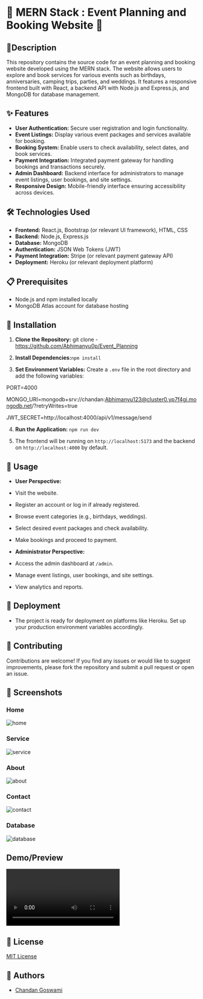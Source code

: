 # 🎉 MERN Stack : Event Planning and Booking Website 📅

## 📖Description
This repository contains the source code for an event planning and booking website developed using the MERN stack. The website allows users to explore and book services for various events such as birthdays, anniversaries, camping trips, parties, and weddings. It features a responsive frontend built with React, a backend API with Node.js and Express.js, and MongoDB for database management.

## ✨ Features
- **User Authentication:** Secure user registration and login functionality.
- **Event Listings:** Display various event packages and services available for booking.
- **Booking System:** Enable users to check availability, select dates, and book services.
- **Payment Integration:** Integrated payment gateway for handling bookings and transactions securely.
- **Admin Dashboard:** Backend interface for administrators to manage event listings, user bookings, and site settings.
- **Responsive Design:** Mobile-friendly interface ensuring accessibility across devices.

## 🛠️ Technologies Used
- **Frontend:** React.js, Bootstrap (or relevant UI framework), HTML, CSS
- **Backend:** Node.js, Express.js
- **Database:** MongoDB
- **Authentication:** JSON Web Tokens (JWT)
- **Payment Integration:** Stripe (or relevant payment gateway API)
- **Deployment:** Heroku (or relevant deployment platform)

## 📋 Prerequisites
- Node.js and npm installed locally
- MongoDB Atlas account for database hosting

## 🚀 Installation
1. **Clone the Repository:** git clone -https://github.com/Abhimanyu0p/Event_Planning


2. **Install Dependencies:**`npm install`
3. **Set Environment Variables:**
Create a `.env` file in the root directory and add the following variables:

PORT=4000

MONGO_URI=mongodb+srv://chandan:Abhimanyu123@cluster0.yp7f4gi.mongodb.net/?retryWrites=true 

JWT_SECRET=http://localhost:4000/api/v1/message/send
 

4. **Run the Application:** `npm run dev`

5. The frontend will be running on `http://localhost:5173` and the backend on `http://localhost:4000` by default.

## 🌟 Usage
- **User Perspective:**
- Visit the website.
- Register an account or log in if already registered.
- Browse event categories (e.g., birthdays, weddings).
- Select desired event packages and check availability.
- Make bookings and proceed to payment.

- **Administrator Perspective:**
- Access the admin dashboard at `/admin`.
- Manage event listings, user bookings, and site settings.
- View analytics and reports.

## 🚀 Deployment
- The project is ready for deployment on platforms like Heroku. Set up your production environment variables accordingly.

## 🤝 Contributing
Contributions are welcome! If you find any issues or would like to suggest improvements, please fork the repository and submit a pull request or open an issue.

## 📸 Screenshots
### Home
![home](https://i.ibb.co/bzYT3tr/home.png)
### Service
![service](https://i.ibb.co/QHcJpnY/service.png)
### About
![about](https://i.ibb.co/LSZxJTZ/about.png)
### Contact
![contact](https://i.ibb.co/QJwT22h/contact.png)
### Database
![database](https://i.ibb.co/J7vfbGd/database.png)

## Demo/Preview

![project Demo](https://github.com/Abhimanyu0p/Event_Planning/blob/master/Event_Planner.mp4) 

## 📄 License
[MIT License](LICENSE)

## 🌟 Authors
- [Chandan Goswami](https://github.com/Abhimanyu0p)



  
 

